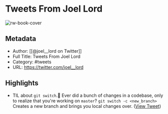 # Tweets From Joel Lord

![rw-book-cover](https://pbs.twimg.com/profile_images/1679859182608998402/CtNwwwI0.jpg)

## Metadata
- Author: [[@joel__lord on Twitter]]
- Full Title: Tweets From Joel Lord
- Category: #tweets
- URL: https://twitter.com/joel__lord

## Highlights
- TIL about `git switch`.🤯
  Ever did a bunch of changes in a codebase, only to realize that you're working on `master`? 
  `git switch -c <new_branch>` 
  Creates a new branch and brings you local changes over. ([View Tweet](https://twitter.com/joel__lord/status/1501651233219743751))
